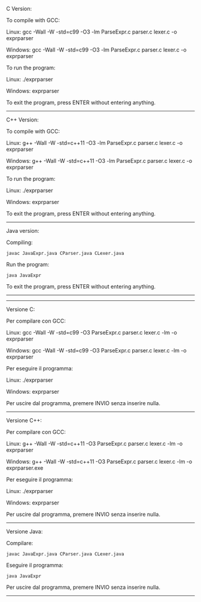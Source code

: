 C Version:

To compile with GCC:

Linux:
    gcc -Wall -W -std=c99 -O3 -lm ParseExpr.c parser.c lexer.c -o exprparser

Windows:
    gcc -Wall -W -std=c99 -O3 -lm ParseExpr.c parser.c lexer.c -o exprparser

To run the program:

Linux:
    ./exprparser

Windows:
    exprparser

To exit the program, press ENTER without entering anything.

--------------------------------------------------------------------------------

C++ Version:

To compile with GCC:

Linux:
    g++ -Wall -W -std=c++11 -O3 -lm ParseExpr.c parser.c lexer.c -o exprparser

Windows:
    g++ -Wall -W -std=c++11 -O3 -lm ParseExpr.c parser.c lexer.c -o exprparser

To run the program:

Linux:
    ./exprparser

Windows:
    exprparser

To exit the program, press ENTER without entering anything.

--------------------------------------------------------------------------------

Java version:

Compiling:

    javac JavaExpr.java CParser.java CLexer.java

Run the program:

    java JavaExpr

To exit the program, press ENTER without entering anything.

--------------------------------------------------------------------------------


********************************************************************************

Versione C:

Per compilare con GCC:

Linux:
    gcc -Wall -W -std=c99 -O3 ParseExpr.c parser.c lexer.c -lm -o exprparser

Windows:
    gcc -Wall -W -std=c99 -O3 ParseExpr.c parser.c lexer.c -lm -o exprparser

Per eseguire il programma:

Linux:
    ./exprparser

Windows:
    exprparser

Per uscire dal programma, premere INVIO senza inserire nulla.

--------------------------------------------------------------------------------

Versione C++:

Per compilare con GCC:

Linux:
    g++ -Wall -W -std=c++11 -O3 ParseExpr.c parser.c lexer.c -lm -o exprparser

Windows:
    g++ -Wall -W -std=c++11 -O3 ParseExpr.c parser.c lexer.c -lm -o exprparser.exe

Per eseguire il programma:

Linux:
    ./exprparser

Windows:
    exprparser

Per uscire dal programma, premere INVIO senza inserire nulla.

--------------------------------------------------------------------------------

Versione Java:

Compilare:

    javac JavaExpr.java CParser.java CLexer.java

Eseguire il programma:

    java JavaExpr

Per uscire dal programma, premere INVIO senza inserire nulla.

--------------------------------------------------------------------------------
